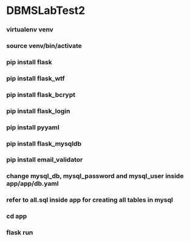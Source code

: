 # DBMSLabTest2
### virtualenv venv
### source venv/bin/activate
### pip install flask
### pip install flask_wtf
### pip install flask_bcrypt
### pip install flask_login
### pip install pyyaml
### pip install flask_mysqldb
### pip install email_validator
### change mysql_db, mysql_password and mysql_user inside app/app/db.yaml
### refer to all.sql inside app for creating all tables in mysql
### cd app
### flask run